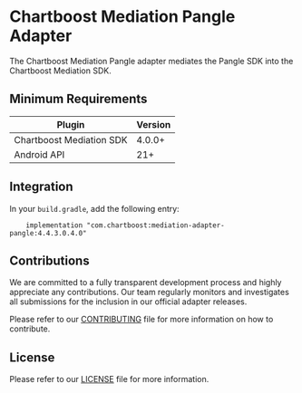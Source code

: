 # Chartboost Mediation Pangle Adapter

The Chartboost Mediation Pangle adapter mediates the Pangle SDK into the Chartboost Mediation SDK.

## Minimum Requirements

| Plugin | Version |
| ------ | ------ |
| Chartboost Mediation SDK | 4.0.0+ |
| Android API | 21+ |

## Integration

In your `build.gradle`, add the following entry:
```
    implementation "com.chartboost:mediation-adapter-pangle:4.4.3.0.4.0"
```

## Contributions

We are committed to a fully transparent development process and highly appreciate any contributions. Our team regularly monitors and investigates all submissions for the inclusion in our official adapter releases.

Please refer to our [CONTRIBUTING](https://github.com/ChartBoost/chartboost-mediation-android-adapter-pangle/blob/main/CONTRIBUTING.md) file for more information on how to contribute.

## License

Please refer to our [LICENSE](https://github.com/ChartBoost/chartboost-mediation-android-adapter-pangle/blob/main/LICENSE.md) file for more information.

